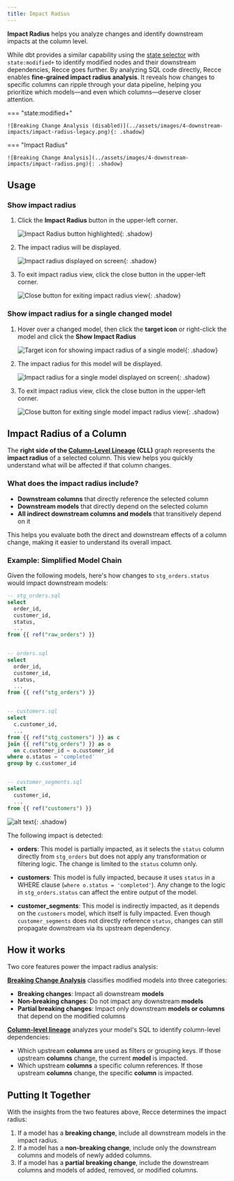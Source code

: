 ```yaml
---
title: Impact Radius
---
```


**Impact Radius** helps you analyze changes and identify downstream impacts at the column level.

While dbt provides a similar capability using the [state selector](https://docs.getdbt.com/reference/node-selection/methods#state) with `state:modified+` to identify modified nodes and their downstream dependencies, Recce goes further. By analyzing SQL code directly, Recce enables **fine-grained impact radius analysis**. It reveals how changes to specific columns can ripple through your data pipeline, helping you prioritize which models—and even which columns—deserve closer attention.


=== "state:modified+"
    
    ![Breaking Change Analysis (disabled)](../assets/images/4-downstream-impacts/impact-radius-legacy.png){: .shadow}

=== "Impact Radius"
    
    ![Breaking Change Analysis](../assets/images/4-downstream-impacts/impact-radius.png){: .shadow}



## Usage

### Show impact radius

1. Click the **Impact Radius** button in the upper-left corner.

    ![Impact Radius button highlighted](../assets/images/4-downstream-impacts/impact-radius-1.png){: .shadow}

1. The impact radius will be displayed.

    ![Impact radius displayed on screen](../assets/images/4-downstream-impacts/impact-radius-2.png){: .shadow}

1. To exit impact radius view, click the close button in the upper-left corner.
    
    ![Close button for exiting impact radius view](../assets/images/4-downstream-impacts/impact-radius-3.png){: .shadow}

### Show impact radius for a single changed model

1. Hover over a changed model, then click the **target icon** or right-click the model and click the **Show Impact Radius**

    ![Target icon for showing impact radius of a single model](../assets/images/4-downstream-impacts/impact-radius-single-1.png){: .shadow}

1. The impact radius for this model will be displayed.

    ![Impact radius for a single model displayed on screen](../assets/images/4-downstream-impacts/impact-radius-single-2.png){: .shadow}

1. To exit impact radius view, click the close button in the upper-left corner.
    
    ![Close button for exiting single model impact radius view](../assets/images/4-downstream-impacts/impact-radius-single-3.png){: .shadow}

## Impact Radius of a Column

The **right side of the [Column-Level Lineage](../3-visualized-change/column-level-lineage.md) (CLL)** graph represents the **impact radius** of a selected column.
This view helps you quickly understand what will be affected if that column changes.

### What does the impact radius include?

- **Downstream columns** that directly reference the selected column
- **Downstream models** that directly depend on the selected column
- **All indirect downstream columns and models** that transitively depend on it

This helps you evaluate both the direct and downstream effects of a column change, making it easier to understand its overall impact.


### Example: Simplified Model Chain

Given the following models, here's how changes to `stg_orders.status` would impact downstream models:

```sql
-- stg_orders.sql
select
  order_id,
  customer_id,
  status,
  ...
from {{ ref("raw_orders") }}


-- orders.sql
select
  order_id,
  customer_id,
  status,
  ...
from {{ ref("stg_orders") }}


-- customers.sql
select
  c.customer_id,
  ...
from {{ ref("stg_customers") }} as c
join {{ ref("stg_orders") }} as o
  on c.customer_id = o.customer_id
where o.status = 'completed'
group by c.customer_id


-- customer_segments.sql
select
  customer_id,
  ...
from {{ ref("customers") }}
```

![alt text](../assets/images/4-downstream-impacts/cll-example.png){: .shadow}

The following impact is detected:

- **orders**: This model is partially impacted, as it selects the `status` column directly from `stg_orders` but does not apply any transformation or filtering logic. The change is limited to the `status` column only.

- **customers**: This model is fully impacted, because it uses `status` in a WHERE clause (`where o.status = 'completed'`). Any change to the logic in `stg_orders.status` can affect the entire output of the model.

- **customer_segments**: This model is indirectly impacted, as it depends on the `customers` model, which itself is fully impacted. Even though `customer_segments` does not directly reference `status`, changes can still propagate downstream via its upstream dependency.



## How it works

Two core features power the impact radius analysis:

**[Breaking Change Analysis](./breaking-change-analysis.md)** classifies modified models into three categories:

- **Breaking changes**: Impact all downstream **models**
- **Non-breaking changes**: Do not impact any downstream **models**
- **Partial breaking changes**: Impact only downstream **models or columns** that depend on the modified columns

**[Column-level lineage](./column-level-lineage.md)** analyzes your model's SQL to identify column-level dependencies:

- Which upstream **columns** are used as filters or grouping keys. If those upstream **columns** change, the current **model** is impacted.
- Which upstream **columns** a specific column references. If those upstream **columns** change, the specific **column** is impacted.

## Putting It Together

With the insights from the two features above, Recce determines the impact radius:

1. If a model has a **breaking change**, include all downstream models in the impact radius.
1. If a model has a **non-breaking change**, include only the downstream columns and models of newly added columns.
1. If a model has a **partial breaking change**, include the downstream columns and models of added, removed, or modified columns.









